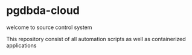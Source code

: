 # pgdbda-cloud


welcome to source control system



This repository consist of all automation scripts as well as containerized applications
